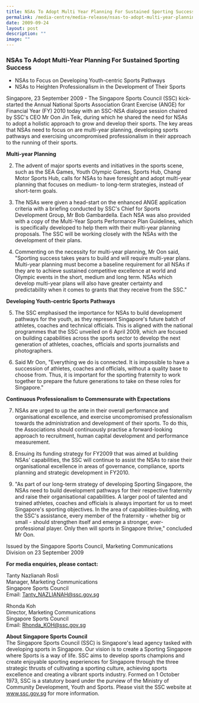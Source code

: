 ```yaml
---
title: NSAs To Adopt Multi Year Planning For Sustained Sporting Success
permalink: /media-centre/media-release/nsas-to-adopt-multi-year-planning-for-sustained-sporting-success/
date: 2009-09-24
layout: post
description: ""
image: ""
---
```

### **NSAs To Adopt Multi-Year Planning For Sustained Sporting Success**

* NSAs to Focus on Developing Youth-centric Sports Pathways
* NSAs to Heighten Professionalism in the Development of Their Sports

Singapore, 23 September 2009 - The Singapore Sports Council (SSC) kick-started the Annual National Sports Association Grant Exercise (ANGE) for Financial Year (FY) 2010 today with an SSC-NSA dialogue session chaired by SSC's CEO Mr Oon Jin Teik, during which he shared the need for NSAs to adopt a holistic approach to grow and develop their sports. The key areas that NSAs need to focus on are multi-year planning, developing sports pathways and exercising uncompromised professionalism in their approach to the running of their sports.

**Multi-year Planning**

2. The advent of major sports events and initiatives in the sports scene, such as the SEA Games, Youth Olympic Games, Sports Hub, Changi Motor Sports Hub, calls for NSAs to have foresight and adopt multi-year planning that focuses on medium- to long-term strategies, instead of short-term goals.

3. The NSAs were given a head-start on the enhanced ANGE application criteria with a briefing conducted by SSC's Chief for Sports Development Group, Mr Bob Gambardella. Each NSA was also provided with a copy of the Multi-Year Sports Performance Plan Guidelines, which is specifically developed to help them with their multi-year planning proposals. The SSC will be working closely with the NSAs with the development of their plans.

4. Commenting on the necessity for multi-year planning, Mr Oon said, "Sporting success takes years to build and will require multi-year plans. Multi-year planning must become a baseline requirement for all NSAs if they are to achieve sustained competitive excellence at world and Olympic events in the short, medium and long term. NSAs which develop multi-year plans will also have greater certainty and predictability when it comes to grants that they receive from the SSC."

**Developing Youth-centric Sports Pathways**

5. The SSC emphasised the importance for NSAs to build development pathways for the youth, as they represent Singapore's future batch of athletes, coaches and technical officials. This is aligned with the national programmes that the SSC unveiled on 6 April 2009, which are focused on building capabilities across the sports sector to develop the next generation of athletes, coaches, officials and sports journalists and photographers.

6. Said Mr Oon, "Everything we do is connected. It is impossible to have a succession of athletes, coaches and officials, without a quality base to choose from. Thus, it is important for the sporting fraternity to work together to prepare the future generations to take on these roles for Singapore."

**Continuous Professionalism to Commensurate with Expectations**

7. NSAs are urged to up the ante in their overall performance and organisational excellence, and exercise uncompromised professionalism towards the administration and development of their sports. To do this, the Associations should continuously practise a forward-looking approach to recruitment, human capital development and performance measurement.

8. Ensuing its funding strategy for FY2009 that was aimed at building NSAs' capabilities, the SSC will continue to assist the NSAs to raise their organisational excellence in areas of governance, compliance, sports planning and strategic development in FY2010.

9. "As part of our long-term strategy of developing Sporting Singapore, the NSAs need to build development pathways for their respective fraternity and raise their organisational capabilities. A larger pool of talented and trained athletes, coaches and officials is always important for us to meet Singapore's sporting objectives. In the area of capabilities-building, with the SSC's assistance, every member of the fraternity - whether big or small - should strengthen itself and emerge a stronger, ever-professional player. Only then will sports in Singapore thrive," concluded Mr Oon.

Issued by the Singapore Sports Council, Marketing Communications Division on 23 September 2009

**For media enquiries, please contact:**

Tanty Nazlianah Rosli
<br>
Manager, Marketing Communications
<br>
Singapore Sports Council
<br>
Email: [Tanty_NAZLIANAH@ssc.gov.sg](mailto:Tanty_NAZLIANAH@ssc.gov.sg)

Rhonda Koh
<br>
Director, Marketing Communications
<br>
Singapore Sports Council
<br>
Email: [Rhonda_KOH@ssc.gov.sg](mailto:Rhonda_KOH@ssc.gov.sg)

**About Singapore Sports Council**
<br>
The Singapore Sports Council (SSC) is Singapore's lead agency tasked with developing sports in Singapore. Our vision is to create a Sporting Singapore where Sports is a way of life. SSC aims to develop sports champions and create enjoyable sporting experiences for Singapore through the three strategic thrusts of cultivating a sporting culture, achieving sports excellence and creating a vibrant sports industry. Formed on 1 October 1973, SSC is a statutory board under the purview of the Ministry of Community Development, Youth and Sports. Please visit the SSC website at www.ssc.gov.sg for more information.